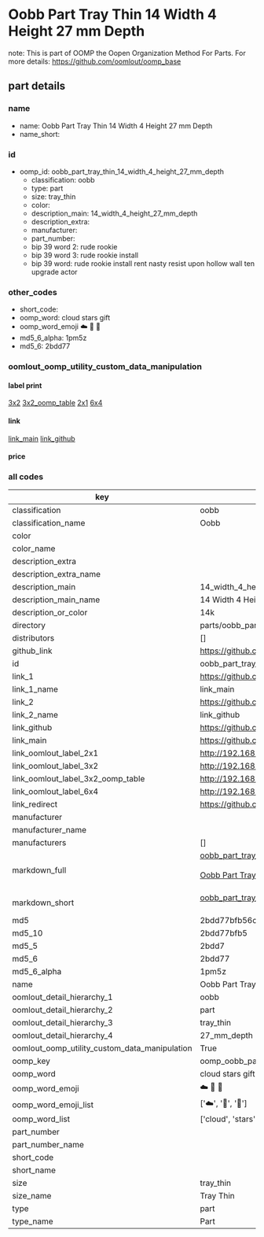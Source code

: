 # Oobb Part Tray Thin 14 Width 4 Height 27 mm Depth  

note: This is part of OOMP the Oopen Organization Method For Parts. For more details: https://github.com/oomlout/oomp_base

##  part details
  







### name
* name: Oobb Part Tray Thin 14 Width 4 Height 27 mm Depth
* name_short: 
### id
* oomp_id: oobb_part_tray_thin_14_width_4_height_27_mm_depth
  * classification: oobb
  * type: part
  * size: tray_thin
  * color: 
  * description_main: 14_width_4_height_27_mm_depth
  * description_extra: 
  * manufacturer: 
  * part_number: 
  * bip 39 word 2: rude rookie
  * bip 39 word 3: rude rookie install
  * bip 39 word: rude rookie install rent nasty resist upon hollow wall ten upgrade actor

### other_codes
* short_code: 
* oomp_word: cloud stars gift
* oomp_word_emoji :cloud: :stars: :gift:
* md5_6_alpha: 1pm5z
* md5_6: 2bdd77






### oomlout_oomp_utility_custom_data_manipulation
#### label print
[3x2](http://192.168.1.245:1112/?label=oomp%201pm5z)
[3x2_oomp_table](http://192.168.1.108:1112/?label=oomp%201pm5z)
[2x1](http://192.168.1.242:1112/?label=oomp%201pm5z)
[6x4](http://192.168.1.55:1112/?label=oomp%201pm5z)    

#### link

[link_main](https://github.com/oomlout/oomlout_oomp_version_1_messy/tree/main/parts/oobb_part_tray_thin_14_width_4_height_27_mm_depth) [link_github](https://github.com/oomlout/oomlout_oomp_version_1_messy/tree/main/parts/oobb_part_tray_thin_14_width_4_height_27_mm_depth)                             

#### price







### all codes 
| key | value |  
| --- | --- |  
| classification | oobb |  
| classification_name | Oobb |  
| color |  |  
| color_name |  |  
| description_extra |  |  
| description_extra_name |  |  
| description_main | 14_width_4_height_27_mm_depth |  
| description_main_name | 14 Width 4 Height 27 mm Depth |  
| description_or_color | 14k |  
| directory | parts/oobb_part_tray_thin_14_width_4_height_27_mm_depth |  
| distributors | [] |  
| github_link | https://github.com/oomlout/oomlout_oomp_part_src/tree/main/parts/oobb_part_tray_thin_14_width_4_height_27_mm_depth |  
| id | oobb_part_tray_thin_14_width_4_height_27_mm_depth |  
| link_1 | https://github.com/oomlout/oomlout_oomp_version_1_messy/tree/main/parts/oobb_part_tray_thin_14_width_4_height_27_mm_depth |  
| link_1_name | link_main |  
| link_2 | https://github.com/oomlout/oomlout_oomp_version_1_messy/tree/main/parts/oobb_part_tray_thin_14_width_4_height_27_mm_depth |  
| link_2_name | link_github |  
| link_github | https://github.com/oomlout/oomlout_oomp_version_1_messy/tree/main/parts/oobb_part_tray_thin_14_width_4_height_27_mm_depth |  
| link_main | https://github.com/oomlout/oomlout_oomp_version_1_messy/tree/main/parts/oobb_part_tray_thin_14_width_4_height_27_mm_depth |  
| link_oomlout_label_2x1 | http://192.168.1.242:1112/?label=oomp%201pm5z |  
| link_oomlout_label_3x2 | http://192.168.1.245:1112/?label=oomp%201pm5z |  
| link_oomlout_label_3x2_oomp_table | http://192.168.1.108:1112/?label=oomp%201pm5z |  
| link_oomlout_label_6x4 | http://192.168.1.55:1112/?label=oomp%201pm5z |  
| link_redirect | https://github.com/oomlout/oomlout_oomp_version_1_messy/tree/main/parts/oobb_part_tray_thin_14_width_4_height_27_mm_depth |  
| manufacturer |  |  
| manufacturer_name |  |  
| manufacturers | [] |  
| markdown_full | [oobb_part_tray_thin_14_width_4_height_27_mm_depth](none)<br>[](none)<br>[Oobb Part Tray Thin 14 Width 4 Height 27 Mm Depth](none)<br><br> |  
| markdown_short | [oobb_part_tray_thin_14_width_4_height_27_mm_depth](none)<br><br> |  
| md5 | 2bdd77bfb56cfddeddc99b64eaeef5e7 |  
| md5_10 | 2bdd77bfb5 |  
| md5_5 | 2bdd7 |  
| md5_6 | 2bdd77 |  
| md5_6_alpha | 1pm5z |  
| name | Oobb Part Tray Thin 14 Width 4 Height 27 mm Depth |  
| oomlout_detail_hierarchy_1 | oobb |  
| oomlout_detail_hierarchy_2 | part |  
| oomlout_detail_hierarchy_3 | tray_thin |  
| oomlout_detail_hierarchy_4 | 27_mm_depth |  
| oomlout_oomp_utility_custom_data_manipulation | True |  
| oomp_key | oomp_oobb_part_tray_thin_14_width_4_height_27_mm_depth |  
| oomp_word | cloud stars gift |  
| oomp_word_emoji | :cloud: :stars: :gift: |  
| oomp_word_emoji_list | [':cloud:', ':stars:', ':gift:'] |  
| oomp_word_list | ['cloud', 'stars', 'gift'] |  
| part_number |  |  
| part_number_name |  |  
| short_code |  |  
| short_name |  |  
| size | tray_thin |  
| size_name | Tray Thin |  
| type | part |  
| type_name | Part |  
